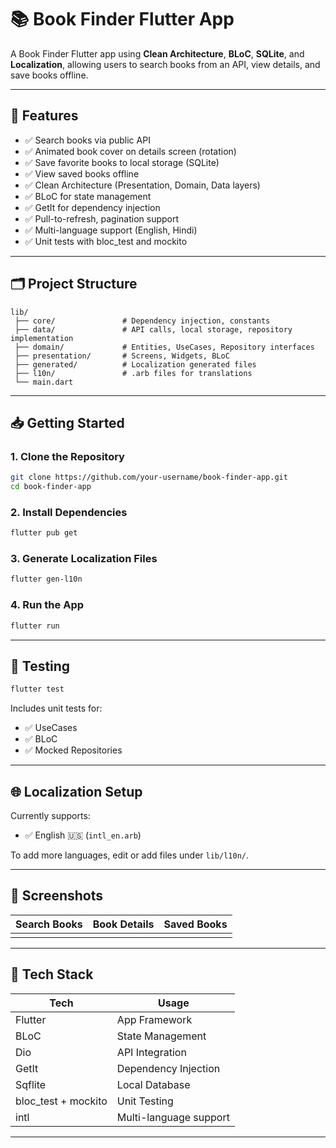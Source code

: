# 📚 Book Finder Flutter App

A Book Finder Flutter app using **Clean Architecture**, **BLoC**, **SQLite**, and **Localization**, allowing users to search books from an API, view details, and save books offline.

---

## 🚀 Features

- ✅ Search books via public API
- ✅ Animated book cover on details screen (rotation)
- ✅ Save favorite books to local storage (SQLite)
- ✅ View saved books offline
- ✅ Clean Architecture (Presentation, Domain, Data layers)
- ✅ BLoC for state management
- ✅ GetIt for dependency injection
- ✅ Pull-to-refresh, pagination support
- ✅ Multi-language support (English, Hindi)
- ✅ Unit tests with bloc\_test and mockito

---

## 🗂️ Project Structure

```
lib/
 ├── core/               # Dependency injection, constants
 ├── data/               # API calls, local storage, repository implementation
 ├── domain/             # Entities, UseCases, Repository interfaces
 ├── presentation/       # Screens, Widgets, BLoC
 ├── generated/          # Localization generated files
 ├── l10n/               # .arb files for translations
 └── main.dart
```

---

## 📥 Getting Started

### 1. Clone the Repository

```bash
git clone https://github.com/your-username/book-finder-app.git
cd book-finder-app
```

### 2. Install Dependencies

```bash
flutter pub get
```

### 3. Generate Localization Files

```bash
flutter gen-l10n
```

### 4. Run the App

```bash
flutter run
```

---

## 🧪 Testing

```bash
flutter test
```

Includes unit tests for:

- ✅ UseCases
- ✅ BLoC
- ✅ Mocked Repositories

---

## 🌐 Localization Setup

Currently supports:

- ✅ English 🇺🇸 (`intl_en.arb`)

To add more languages, edit or add files under `lib/l10n/`.

---

## 📸 Screenshots

| Search Books | Book Details | Saved Books |
| ------------ | ------------ | ----------- |
|              |              |             |

---

## 📌 Tech Stack

| Tech                 | Usage                  |
| -------------------- | ---------------------- |
| Flutter              | App Framework          |
| BLoC                 | State Management       |
| Dio                  | API Integration        |
| GetIt                | Dependency Injection   |
| Sqflite              | Local Database         |
| bloc\_test + mockito | Unit Testing           |
| intl                 | Multi-language support |

---


